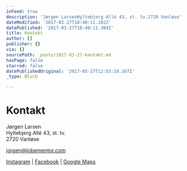 ```yaml
---
inFeed: true
description: 'Jørgen LarsenHyltebjerg Allé 43, st. tv.2720 Vanløse'
dateModified: '2017-03-27T18:40:11.102Z'
datePublished: '2017-03-27T18:40:11.304Z'
title: Kontakt
author: []
publisher: {}
via: {}
sourcePath: _posts/2017-03-27-kontakt.md
hasPage: false
starred: false
datePublishedOriginal: '2017-03-27T12:55:18.167Z'
_type: Blurb

---
```

# Kontakt

Jørgen Larsen  
Hyltebjerg Allé 43, st. tv.  
2720 Vanløse

jorgen@lobementor.com

[Instagram][0] | [Facebook][1] | [Google Maps][2]

[0]: https://www.instagram.com/lobementor/
[1]: https://www.facebook.com/lobementor
[2]: https://www.google.dk/maps/place/Hyltebjerg+All%C3%A9+43,+2720+Vanl%C3%B8se/@55.682637,12.482908,17z/data=!3m1!4b1!4m8!1m2!2m1!1sJ%C3%B8rgen+Larsen+Hyltebjerg+All%C3%A9+43,+st.+tv.+2720+Vanl%C3%B8se!3m4!1s0x46525161ad809c2b:0xa234af1e51a3c702!8m2!3d55.682634!4d12.485102